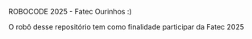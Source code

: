 ROBOCODE 2025 - Fatec Ourinhos :)





O robô desse repositório tem como finalidade participar da Fatec 2025

&nbsp;

